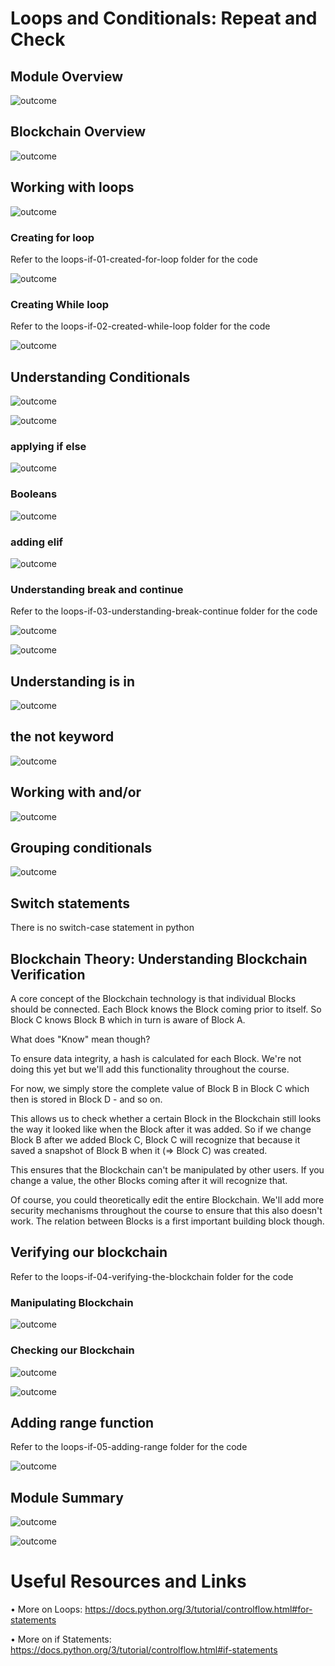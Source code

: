 # Loops and Conditionals: Repeat and Check

## Module Overview

![outcome](./01.JPG)

## Blockchain Overview

![outcome](./02.JPG)

## Working with loops

![outcome](./03.JPG)

### Creating for loop
Refer to the loops-if-01-created-for-loop folder for the code

![outcome](./04.JPG)

### Creating While loop
Refer to the loops-if-02-created-while-loop folder for the code

![outcome](./05.JPG)

## Understanding Conditionals

![outcome](./06.JPG)

![outcome](./07.JPG)

### applying if else

![outcome](./08.JPG)

### Booleans

![outcome](./09.JPG)

### adding elif

![outcome](./10.JPG)

### Understanding break and continue

Refer to the loops-if-03-understanding-break-continue folder for the code

![outcome](./11.JPG)

![outcome](./10.JPG)

## Understanding is in 

![outcome](./12.JPG)

## the not keyword

![outcome](./13.JPG)

## Working with and/or

![outcome](./14.JPG)

## Grouping conditionals

![outcome](./15.JPG)

## Switch statements

There is no switch-case statement in python

## Blockchain Theory: Understanding Blockchain Verification

A core concept of the Blockchain technology is that individual Blocks should be connected. Each Block knows the Block coming prior to itself. So Block C knows Block B which in turn is aware of Block A.

What does "Know" mean though?

To ensure data integrity, a hash is calculated for each Block. We're not doing this yet but we'll add this functionality throughout the course.

For now, we simply store the complete value of Block B in Block C which then is stored in Block D - and so on.

This allows us to check whether a certain Block in the Blockchain still looks the way it looked like when the Block after it was added. So if we change Block B after we added Block C, Block C will recognize that because it saved a snapshot of Block B when it (=> Block C) was created.

This ensures that the Blockchain can't be manipulated by other users. If you change a value, the other Blocks coming after it will recognize that.

Of course, you could theoretically edit the entire Blockchain. We'll add more security mechanisms throughout the course to ensure that this also doesn't work. The relation between Blocks is a first important building block though.


## Verifying our blockchain

Refer to the loops-if-04-verifying-the-blockchain folder for the code

### Manipulating Blockchain

![outcome](./16.JPG)

### Checking our Blockchain

![outcome](./17.JPG)

![outcome](./18.JPG)

## Adding range function

Refer to the loops-if-05-adding-range folder for the code

![outcome](./19.JPG)

## Module Summary

![outcome](./20.JPG)

![outcome](./21.JPG)

# Useful Resources and Links

•	More on Loops: https://docs.python.org/3/tutorial/controlflow.html#for-statements

•	More on if Statements: https://docs.python.org/3/tutorial/controlflow.html#if-statements
















